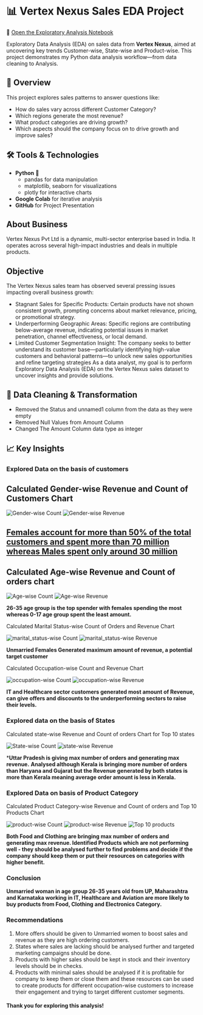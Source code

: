 # 📊 Vertex Nexus Sales EDA Project

🔗 [Open the Exploratory Analysis Notebook](https://github.com/Deepanshu985/Vertex_Nexus_Sales_EDA/blob/e8e2d90d3c68c102394258e20aae75178e73e286/Vertex_Nexus_EDA.ipynb)

Exploratory Data Analysis (EDA) on sales data from **Vertex Nexus**, aimed at uncovering key trends Customer-wise, State-wise and Product-wise. This project demonstrates my Python data analysis workflow—from data cleaning to Analysis.

## 🧠 Overview

This project explores sales patterns to answer questions like:
- How do sales vary across different Customer Category?
- Which regions generate the most revenue?
- What product categories are driving growth?
- Which aspects should the company focus on to drive growth and improve sales?

## 🛠️ Tools & Technologies

- **Python** 🐍  
  - pandas for data manipulation  
  - matplotlib, seaborn for visualizations  
  - plotly for interactive charts  
- **Google Colab** for iterative analysis  
- **GitHub** for Project Presentation   


## About Business

Vertex Nexus Pvt Ltd  is a dynamic, multi-sector enterprise based in India. It operates across several high-impact industries and deals in multiple products.

## Objective

The Vertex Nexus sales team has observed several pressing issues impacting overall business growth:
- Stagnant Sales for Specific Products: Certain products have not shown consistent growth, prompting concerns about market relevance, pricing, or promotional strategy.
- Underperforming Geographic Areas: Specific regions are contributing below-average revenue, indicating potential issues in market penetration, channel effectiveness, or local demand.
- Limited Customer Segmentation Insight: The company seeks to better understand its customer base—particularly identifying high-value customers and behavioral patterns—to unlock new sales opportunities and refine targeting strategies
As a data analyst, my goal is to perform Exploratory Data Analysis (EDA) on the Vertex Nexus sales dataset to uncover insights and provide solutions.

## 🧹 Data Cleaning & Transformation

- Removed the Status and unnamed1 column from the data as they were empty
- Removed Null Values from Amount Column
- Changed The Amount Column data type as integer

## 📈 Key Insights

### Explored Data on the basis of customers

Calculated Gender-wise Revenue and Count of Customers Chart
-

![Gender-wise Count](https://github.com/Deepanshu985/Vertex_Nexus_Sales_EDA/blob/59a7ab5ba1ef73e73f40e5a6f112d904df9e7f2a/outputs/visuals/gender-wise%20count.png)
![Gender-wise Revenue](https://github.com/Deepanshu985/Vertex_Nexus_Sales_EDA/blob/5066cefd97e0cac4906c6a30fbbc6a3fd0ab7a74/outputs/visuals/gender-wise%20revenue.png)

<u>**Females account for more than 50% of the total customers and spent more than 70 million whereas Males spent only around 30 million**</u>
-

Calculated Age-wise Revenue and Count of orders chart
- 

![Age-wise Count](https://github.com/Deepanshu985/Vertex_Nexus_Sales_EDA/blob/e8e2d90d3c68c102394258e20aae75178e73e286/outputs/visuals/age-wise%20count.png)
![Age-wise Revenue](https://github.com/Deepanshu985/Vertex_Nexus_Sales_EDA/blob/e8e2d90d3c68c102394258e20aae75178e73e286/outputs/visuals/age-wise%20revenue.png)

**26-35 age group is the top spender with females spending the most whereas 0-17 age group spent the least amount.**

Calculated Marital Status-wise Count of Orders and Revenue Chart

![marital_status-wise Count](https://github.com/Deepanshu985/Vertex_Nexus_Sales_EDA/blob/e8e2d90d3c68c102394258e20aae75178e73e286/outputs/visuals/marital%20status%20count.png)
![marital_status-wise Revenue](https://github.com/Deepanshu985/Vertex_Nexus_Sales_EDA/blob/e8e2d90d3c68c102394258e20aae75178e73e286/outputs/visuals/marital%20status%20revenue.png)

**Unmarried Females Generated maximum amount of revenue, a potential target customer**

Calculated Occupation-wise Count and Revenue Chart

![occupation-wise Count](https://github.com/Deepanshu985/Vertex_Nexus_Sales_EDA/blob/e8e2d90d3c68c102394258e20aae75178e73e286/outputs/visuals/occupation-wise%20count.png)
![occupation-wise Revenue](https://github.com/Deepanshu985/Vertex_Nexus_Sales_EDA/blob/e8e2d90d3c68c102394258e20aae75178e73e286/outputs/visuals/occupation-wise%20revenue.png)

**IT and Healthcare sector customers generated most amount of Revenue, can give offers and discounts to the underperforming sectors to raise their levels.**

### Explored data on the basis of States

Calculated state-wise Revenue and Count of orders Chart for Top 10 states

![State-wise Count](https://github.com/Deepanshu985/Vertex_Nexus_Sales_EDA/blob/e8e2d90d3c68c102394258e20aae75178e73e286/outputs/visuals/top%2010%20states.png)
![state-wise Revenue](https://github.com/Deepanshu985/Vertex_Nexus_Sales_EDA/blob/e8e2d90d3c68c102394258e20aae75178e73e286/outputs/visuals/states%20revenue.png)

***Uttar Pradesh is giving max number of orders and generating max revenue.**
**Analysed although Kerala is bringing more number of orders than Haryana and Gujarat but the Revenue generated by both states is more than Kerala meaning average order amount is less in Kerala.**

### Explored Data on basis of Product Category

Calculated Product Category-wise Revenue and Count of orders and Top 10 Products Chart

![product-wise Count](https://github.com/Deepanshu985/Vertex_Nexus_Sales_EDA/blob/e8e2d90d3c68c102394258e20aae75178e73e286/outputs/visuals/product_category-wise%20count.png)
![product-wise Revenue](https://github.com/Deepanshu985/Vertex_Nexus_Sales_EDA/blob/e8e2d90d3c68c102394258e20aae75178e73e286/outputs/visuals/product_category-wise%20revenue.png)
![Top 10 products](https://github.com/Deepanshu985/Vertex_Nexus_Sales_EDA/blob/e8e2d90d3c68c102394258e20aae75178e73e286/outputs/visuals/top%2010%20products.png)

**Both Food and Clothing are bringing max number of orders and generating max revenue.
Identified Products which are not performing well - they should be analysed further to find problems and decide if the company should keep them or put their resources on categories with higher benefit.**

### Conclusion

**Unmarried woman in age group 26-35 years old from UP, Maharashtra and Karnataka working in IT, Healthcare and Aviation are more likely to buy products from Food, Clothing and Electronics Category.**

### Recommendations

1. More offers should be given to Unmarried women to boost sales and revenue as they are high ordering customers.
2. States where sales are lacking should be analysed further and targeted marketing campaigns should be done.
3. Products with higher sales should be kept in stock and their inventory levels should be in checks.
4. Products with minimal sales should be analysed if it is profitable for company to keep them or close them and these resources can be used to create products for different occupation-wise     customers to increase their engagement and trying to target different customer segments.

#### Thank you for exploring this analysis!  ####

